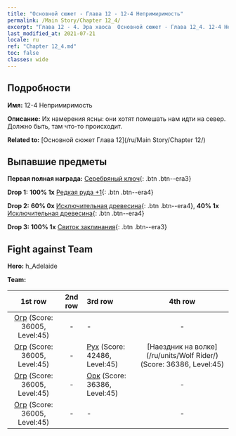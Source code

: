```yaml
---
title: "Основной сюжет - Глава 12 - 12-4 Непримиримость"
permalink: /Main Story/Chapter 12_4/
excerpt: "Глава 12 - 4. Эра хаоса  Основной сюжет - Глава 12_4. 12-4 Непримиримость"
last_modified_at: 2021-07-21
locale: ru
ref: "Chapter 12_4.md"
toc: false
classes: wide
---
```


## Подробности

 **Имя:** 12-4 Непримиримость

 **Описание:** Их намерения ясны: они хотят помешать нам идти на север. Должно быть, там что-то происходит.

 **Related to:** [Основной сюжет Глава 12](/ru/Main Story/Chapter 12/)

## Выпавшие предметы

 **Первая полная награда:** [Серебряный ключ](/ItemsRU/con_693/){: .btn .btn--era3}

 **Drop 1:** **100% 1x** [Редкая руда +1](/ItemsRU/mat_40/){: .btn .btn--era4}

 **Drop 2:** **60% 0x** [Исключительная древесина](/ItemsRU/mat_34/){: .btn .btn--era4}, **40% 1x** [Исключительная древесина](/ItemsRU/mat_34/){: .btn .btn--era4}

 **Drop 3:** **100% 1x** [Свиток заклинания](/ItemsRU/con_694/){: .btn .btn--era3}


## Fight against Team
 **Hero:** h_Adelaide

 **Team:**


  | 1st row | 2nd row | 3rd row | 4th row |
  |:----:|:----:|:----|:----:|
  | [Огр](/ru/units/Ogre/) (Score: 36005, Level:45)  | - | - | - |
  | [Огр](/ru/units/Ogre/) (Score: 36005, Level:45)  | - | [Рух](/ru/units/Roc/) (Score: 42486, Level:45)  | [Наездник на волке](/ru/units/Wolf Rider/) (Score: 36386, Level:45)  |
  | [Огр](/ru/units/Ogre/) (Score: 36005, Level:45)  | - | [Орк](/ru/units/Orc/) (Score: 36386, Level:45)  | - |
  | [Огр](/ru/units/Ogre/) (Score: 36005, Level:45)  | - | - | - |


